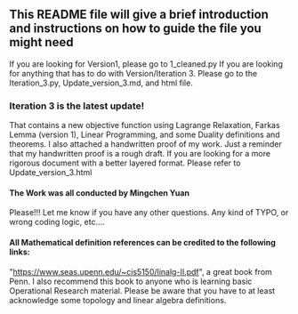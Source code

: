 ## This README file will give a brief introduction and instructions on how to guide the file you might need
If you are looking for Version1, please go to 1_cleaned.py
If you are looking for anything that  has to do with Version/Iteration 3. Please go to the Iteration_3.py, Update_version_3.md, and html file. 

### Iteration 3 is the latest update!
That contains a new objective function using Lagrange Relaxation, Farkas Lemma (version 1), Linear Programming, and some Duality definitions and theorems. 
I also attached a handwritten proof of my work. Just a reminder that my handwritten proof is a rough draft. If you are looking for a more rigorous document with a  better layered format. Please refer to Update_version_3.html

#### The Work was all conducted by Mingchen Yuan
Please!!! Let me know if you have any other questions. Any kind of TYPO, or wrong coding logic, etc....

#### All Mathematical definition references can be credited to the following links:
"https://www.seas.upenn.edu/~cis5150/linalg-II.pdf", a great book from Penn. I also recommend this book to anyone who is learning basic Operational Research material. Please be aware that you have to at least acknowledge some topology and linear algebra definitions. 
